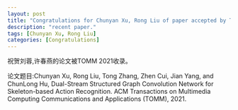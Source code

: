 ```yaml
---
layout: post
title: "Congratulations for Chunyan Xu, Rong Liu of paper accepted by TOMM 21!"
description: "recent paper."
tags: [Chunyan Xu, Rong Liu]
categories: [Congratulations]
---
```

祝贺刘蓉,许春燕的论文被TOMM 2021收录。

论文题目:Chunyan Xu, Rong Liu, Tong Zhang, Zhen Cui, Jian Yang, and ChunLong Hu, Dual-Stream Structured Graph Convolution Network for Skeleton-based Action Recognition. ACM Transactions on Multimedia Computing Communications and Applications (TOMM), 2021.


